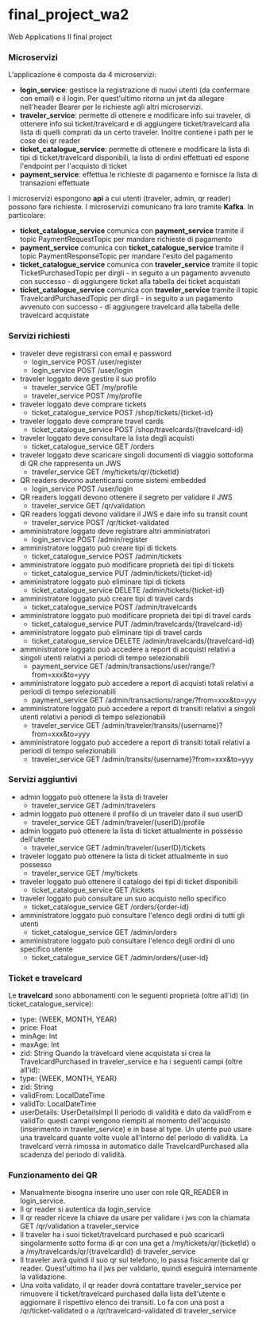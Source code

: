 # final_project_wa2
Web Applications II final project 

### Microservizi

L'applicazione è composta da 4 microservizi: 
* **login_service**: gestisce la registrazione di nuovi utenti (da confermare con email) e il login. Per quest'ultimo ritorna un jwt da allegare nell'header Bearer per le richieste agli altri microservizi.
* **traveler_service**: permette di ottenere e modificare info sui traveler, di ottenere info sui ticket/travelcard e di aggiungere ticket/travelcard alla lista di quelli comprati da un certo traveler. Inoltre contiene i path per le cose dei qr reader
* **ticket_catalogue_service**: permette di ottenere e modificare la lista di tipi di ticket/travelcard disponibili, la lista di ordini effettuati ed espone l'endpoint per l'acquisto di ticket
* **payment_service**: effettua le richieste di pagamento e fornisce la lista di transazioni effettuate

I microservizi espongono **api** a cui utenti (traveler, admin, qr reader) possono fare richieste.
I microservizi comunicano fra loro tramite **Kafka**. In particolare:
* **ticket_catalogue_service** comunica con **payment_service** tramite il topic PaymentRequestTopic per mandare richieste di pagamento
* **payment_service** comunica con **ticket_catalogue_service** tramite il topic PaymentResponseTopic per mandare l'esito del pagamento
* **ticket_catalogue_service** comunica con **traveler_service** tramite il topic TicketPurchasedTopic per dirgli - in seguito a un pagamento avvenuto con successo - di aggiungere ticket alla tabella dei ticket acquistati
* **ticket_catalogue_service** comunica con **traveler_service** tramite il topic TravelcardPurchasedTopic per dirgli - in seguito a un pagamento avvenuto con successo - di aggiungere travelcard alla tabella delle travelcard acquistate

### Servizi richiesti

* traveler deve registrarsi con email e password
  * login_service POST /user/register
  * login_service POST /user/login
* traveler loggato deve gestire il suo profilo
  * traveler_service GET /my/profile
  * traveler_service POST /my/profile
* traveler loggato deve comprare tickets
  * ticket_catalogue_service POST /shop/tickets/{ticket-id}
* traveler loggato deve comprare travel cards
  * ticket_catalogue_service POST /shop/travelcards/{travelcard-id}
* traveler loggato deve consultare la lista degli acquisti
  * ticket_catalogue_service GET /orders
* traveler loggato deve scaricare singoli documenti di viaggio sottoforma di QR che rappresenta un JWS
  * traveler_service GET /my/tickets/qr/{ticketId}
* QR readers devono autenticarsi come sistemi embedded
  * login_service POST /user/login
* QR readers loggati devono ottenere il segreto per validare il JWS
  * traveler_service GET /qr/validation
* QR readers loggati devono validare il JWS e dare info su transit count
  * traveler_service POST /qr/ticket-validated
* amministratore loggato deve registrare altri amministratori
  * login_service POST /admin/register
* amministratore loggato può creare tipi di tickets
  * ticket_catalogue_service POST /admin/tickets
* amministratore loggato può modificare proprietà dei tipi di tickets
  * ticket_catalogue_service PUT /admin/tickets/{ticket-id}
* amministratore loggato può eliminare tipi di tickets
  * ticket_catalogue_service DELETE /admin/tickets/{ticket-id}
* amministratore loggato può creare tipi di travel cards
  * ticket_catalogue_service POST /admin/travelcards
* amministratore loggato può modificare proprietà dei tipi di travel cards
  * ticket_catalogue_service PUT /admin/travelcards/{travelcard-id}
* amministratore loggato può eliminare tipi di travel cards
  * ticket_catalogue_service DELETE /admin/travelcards/{travelcard-id}
* amministratore loggato può accedere a report di acquisti relativi a singoli utenti relativi a periodi di tempo selezionabili
  * payment_service GET /admin/transactions/user/range/?from=xxx&to=yyy
* amministratore loggato può accedere a report di acquisti totali relativi a periodi di tempo selezionabili
  * payment_service GET /admin/transactions/range/?from=xxx&to=yyy
* amministratore loggato può accedere a report di transiti relativi a singoli utenti relativi a periodi di tempo selezionabili
  * traveler_service GET /admin/traveler/transits/{username}?from=xxx&to=yyy
* amministratore loggato può accedere a report di transiti totali relativi a periodi di tempo selezionabili
  * traveler_service GET /admin/transits/{username}?from=xxx&to=yyy

### Servizi aggiuntivi

* admin loggato può ottenere la lista di traveler
  * traveler_service GET /admin/travelers
* admin loggato può ottenere il profilo di un traveler dato il suo userID
  * traveler_service GET /admin/traveler/{userID}/profile
* admin loggato può ottenere la lista di ticket attualmente in possesso dell'utente
  * traveler_service GET /admin/traveler/{userID}/tickets
* traveler loggato può ottenere la lista di ticket attualmente in suo possesso
  * traveler_service GET /my/tickets 
* traveler loggato può ottenere il catalogo dei tipi di ticket disponibili
  * ticket_catalogue_service GET /tickets 
* traveler loggato può consultare un suo acquisto nello specifico
  * ticket_catalogue_service GET /orders/{order-id}
* amministratore loggato può consultare l'elenco degli ordini di tutti gli utenti
  * ticket_catalogue_service GET /admin/orders
* amministratore loggato può consultare l'elenco degli ordini di uno specifico utente
  * ticket_catalogue_service GET /admin/orders/{user-id}
  
### Ticket e travelcard

Le **travelcard** sono abbonamenti con le seguenti proprietà (oltre all'id) (in ticket_catalogue_service):
* type: {WEEK, MONTH, YEAR}
* price: Float
* minAge: Int
* maxAge: Int
* zid: String
Quando la travelcard viene acquistata si crea la TravelcardPurchased in traveler_service e ha i seguenti campi (oltre all'id):
* type: {WEEK, MONTH, YEAR}
* zid: String
* validFrom: LocalDateTime
* validTo: LocalDateTime
* userDetails: UserDetailsImpl
Il periodo di validità è dato da validFrom e validTo: questi campi vengono riempiti al momento dell'acquisto (inserimento in traveler_service) e in base al type. Un utente può usare una travelcard quante volte vuole all'interno del periodo di validità. La travelcard verrà rimossa in automatico dalle TravelcardPurchased alla scadenza del periodo di validità.

### Funzionamento dei QR

* Manualmente bisogna inserire uno user con role QR_READER in login_service.
* Il qr reader si autentica da login_service
* Il qr reader riceve la chiave da usare per validare i jws con la chiamata GET /qr/validation a traveler_service
* Il traveler ha i suoi ticket/travelcard purchased e può scaricarli singolarmente sotto forma di qr con una get a /my/tickets/qr/{ticketId} o a /my/travelcards/qr/{travelcardId} di traveler_service
* Il traveler avrà quindi il suo qr sul telefono, lo passa fisicamente dal qr reader. Quest'ultimo ha il jws per validarlo, quindi eseguirà internamente la validazione. 
* Una volta validato, il qr reader dovrà contattare traveler_service per rimuovere il ticket/travelcard purchased dalla lista dell'utente e aggiornare il rispettivo elenco dei transiti. Lo fa con una post a /qr/ticket-validated o a /qr/travelcard-validated di traveler_service
